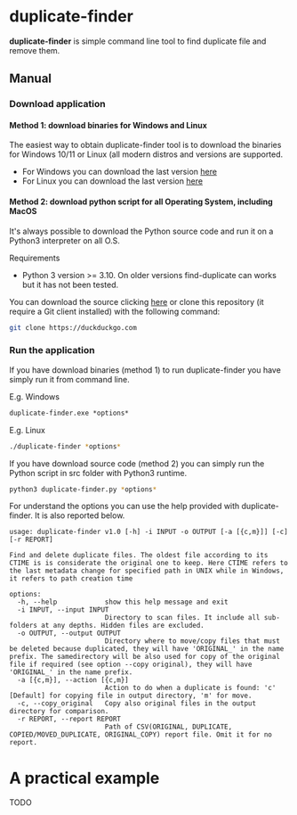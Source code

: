# duplicate-finder
**duplicate-finder** is simple command line tool to find duplicate file and remove them.

## Manual

### Download application

#### Method 1: download binaries for Windows and Linux

The easiest way to obtain duplicate-finder tool is to download the binaries for Windows 10/11 or Linux (all modern distros and versions are supported.

- For Windows you can download the last version [here](https://duckduckgo.com)
- For Linux you can download the last version [here](https://duckduckgo.com)

#### Method 2: download python script for all Operating System, including MacOS

It's always possible to download the Python source code and run it on a Python3 interpreter on all O.S.

Requirements
- Python 3 version >= 3.10. On older versions find-duplicate can works but it has not been tested.

You can download the source clicking [here](https://duckduckgo.com) or clone this repository (it require a Git client installed) with the following command:

```bash
git clone https://duckduckgo.com
```

### Run the application
If you have download binaries (method 1) to run duplicate-finder you have simply run it from command line.

E.g. Windows
```bat
duplicate-finder.exe *options*
```

E.g. Linux
```bash
./duplicate-finder *options*
```

If you have download source code (method 2) you can simply run the Python script in src folder with Python3 runtime.
```bash
python3 duplicate-finder.py *options*
```

For understand the options you can use the help provided with duplicate-finder. It is also reported below.

```
usage: duplicate-finder v1.0 [-h] -i INPUT -o OUTPUT [-a [{c,m}]] [-c] [-r REPORT]

Find and delete duplicate files. The oldest file according to its CTIME is is considerate the original one to keep. Here CTIME refers to the last metadata change for specified path in UNIX while in Windows, it refers to path creation time

options:
  -h, --help            show this help message and exit
  -i INPUT, --input INPUT
                        Directory to scan files. It include all sub-folders at any depths. Hidden files are excluded.
  -o OUTPUT, --output OUTPUT
                        Directory where to move/copy files that must be deleted because duplicated, they will have 'ORIGINAL_' in the name prefix. The samedirectory will be also used for copy of the original file if required (see option --copy original), they will have 'ORIGINAL_' in the name prefix.
  -a [{c,m}], --action [{c,m}]
                        Action to do when a duplicate is found: 'c' [Default] for copying file in output directory, 'm' for move.
  -c, --copy_original   Copy also original files in the output directory for comparison.
  -r REPORT, --report REPORT
                        Path of CSV(ORIGINAL, DUPLICATE, COPIED/MOVED_DUPLICATE, ORIGINAL_COPY) report file. Omit it for no report.
```

# A practical example
TODO
